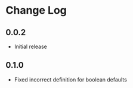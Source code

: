 # Change Log

## 0.0.2
- Initial release
## 0.1.0
- Fixed incorrect definition for boolean defaults
